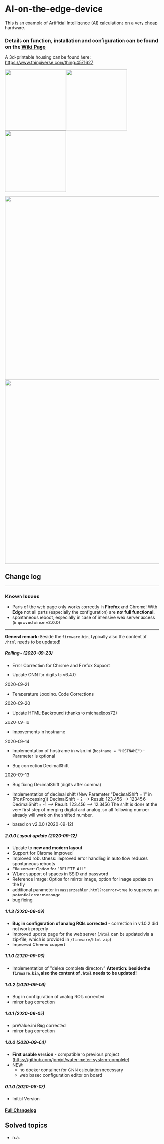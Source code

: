 # AI-on-the-edge-device

This is an example of Artificial Intelligence (AI) calculations on a very cheap hardware.

### Details on **function**, **installation** and **configuration** can be found on the **[Wiki Page](https://github.com/jomjol/AI-on-the-edge-device/wiki)**

A 3d-printable housing can be found here: https://www.thingiverse.com/thing:4571627

<img src="https://raw.githubusercontent.com/jomjol/AI-on-the-edge-device/master/images/watermeter_all.jpg" width="200"><img src="https://raw.githubusercontent.com/jomjol/AI-on-the-edge-device/master/images/main.jpg" width="200"><img src="https://raw.githubusercontent.com/jomjol/AI-on-the-edge-device/master/images/size.png" width="200"> 

<img src="https://raw.githubusercontent.com/jomjol/AI-on-the-edge-device/master/images/watermeter.jpg" width="600"> 
<img src="https://raw.githubusercontent.com/jomjol/AI-on-the-edge-device/master/images/edit_reference.jpg" width="600"> 



## Change log

------

### Known Issues

* Parts of the web page only works correctly in **Firefox** and Chrome!
  With **Edge** not all parts (especially the configuration) are **not full functional**.
* spontaneous reboot, especially in case of intensive web server access (improved since v2.0.0)

------

**General remark:** Beside the `firmware.bin`, typically also the content of `/html` needs to be updated!



##### Rolling - (2020-09-23)

* Error Correction for Chrome and Firefox Support

* Update CNN for digits to v6.4.0

2020-09-21

* Temperature Logging, Code Corrections

2020-09-20

* Update HTML-Backround (thanks to michaeljoos72)

2020-09-16

* Impovements in hostname

2020-09-14

* Implementation of hostname in wlan.ini (`hostname = "HOSTNAME")` - Parameter is optional

* Bug correction DecimalShift

2020-09-13

* Bug fixing DecimalShift (digits after comma)

* Implementation of decimal shift (New Parameter "DecimalShift = 1" in [PostProcessing])
DecimalShift = 2 --> Result: 123.456 --> 12345.6
  DecimalShift = -1 --> Result: 123.456 --> 12.3456
  The shift is done at the very first step of merging digital and analog, so all following number already will work on the shifted number.
  
* based on v2.0.0 (2020-09-12)

  

##### 2.0.0 Layout update  (2020-09-12)

  * Update to **new and modern layout**
  * Support for Chrome improved
  * Improved robustness: improved error handling in auto flow reduces spontaneous reboots
  * File server: Option for "DELETE ALL"
  * WLan: support of spaces in SSID and password
  * Reference Image: Option for mirror image, option for image update on the fly
  * additional parameter in `wasserzaehler.html?noerror=true`  to suppress an potential error message
  * bug fixing



##### 1.1.3 (2020-09-09)

* **Bug in configuration of analog ROIs corrected** - correction in v.1.0.2 did not work properly
* Improved update page for the web server (`/html` can be updated via a zip-file, which is provided in `/firmware/html.zip`)
* Improved Chrome support

##### 1.1.0 (2020-09-06)

* Implementation of "delete complete directory"
  **Attention: beside the `firmware.bin`, also the content of `/html` needs to be updated!**



##### 1.0.2 (2020-09-06)

* Bug in configuration of analog ROIs corrected
* minor bug correction

##### 1.0.1 (2020-09-05)

* preValue.ini Bug corrected
* minor bug correction

##### 1.0.0 (2020-09-04)

* **First usable version** - compatible to previous project (https://github.com/jomjol/water-meter-system-complete)
* NEW: 
  * no docker container for CNN calculation necessary
  * web based configuration editor on board

##### 0.1.0 (2020-08-07)

* Initial Version


#### [Full Changelog](Changelog.md)



## Solved topics

* n.a.